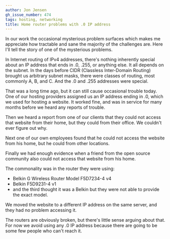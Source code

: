 ```yaml
---
author: Jon Jensen
gh_issue_number: 474
tags: hosting, networking
title: Home router problems with .0 IP address
---
```




In our work the occasional mysterious problem surfaces which makes me appreciate how tractable and sane the majority of the challenges are. Here I'll tell the story of one of the mysterious problems.

In Internet routing of IPv4 addresses, there's nothing inherently special about an IP address that ends in .0, .255, or anything else. It all depends on the subnet. In the days before CIDR (Classless Inter-Domain Routing) brought us arbitrary subnet masks, there were classes of routing, most commonly A, B, and C. And the .0 and .255 addresses were special.

That was a long time ago, but it can still cause occasional trouble today. One of our hosting providers assigned us an IP address ending in .0, which we used for hosting a website. It worked fine, and was in service for many months before we heard any reports of trouble.

Then we heard a report from one of our clients that they could not access that website from their home, but they could from their office. We couldn't ever figure out why.

Next one of our own employees found that he could not access the website from his home, but he could from other locations.

Finally we had enough evidence when a friend from the open source community also could not access that website from his home.

The commonality was in the router they were using:

- Belkin G Wireless Router Model F5D7234-4 v4
- Belkin F5D9231-4 v1
- and the third thought it was a Belkin but they were not able to provide the exact model.

We moved the website to a different IP address on the same server, and they had no problem accessing it.

The routers are obviously broken, but there's little sense arguing about that. For now we avoid using any .0 IP address because there are going to be some few people who can't reach it.


